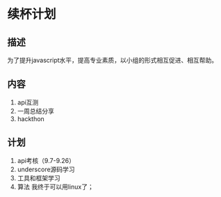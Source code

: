 续杯计划
===

描述
---

为了提升javascript水平，提高专业素质，以小组的形式相互促进、相互帮助。

内容
---

1. api互测
2. 一周总结分享
3. hackthon

计划
---

1. api考核（9.7-9.26）
2. underscore源码学习
3. 工具和框架学习
4. 算法
我终于可以用linux了；
